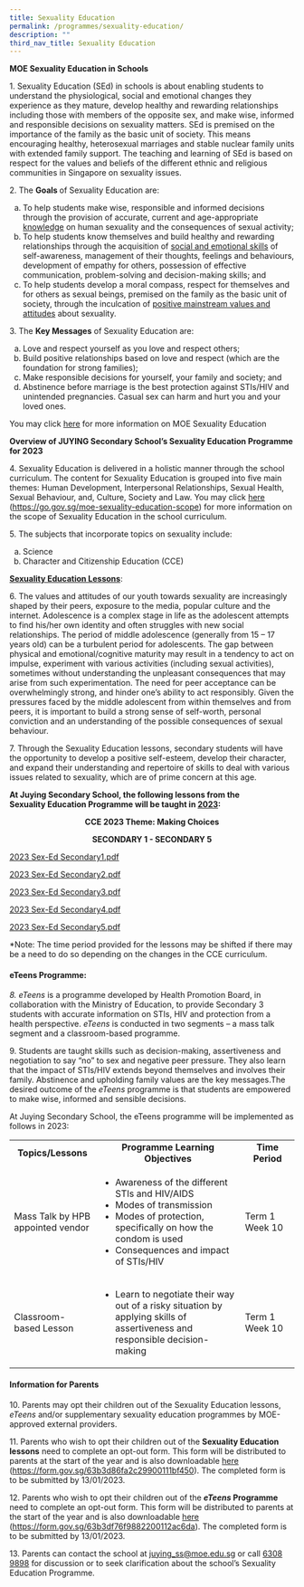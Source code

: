 ```yaml
---
title: Sexuality Education
permalink: /programmes/sexuality-education/
description: ""
third_nav_title: Sexuality Education
---
```

<p><strong>MOE&nbsp;Sexuality Education in Schools</strong></p>
<p>1. Sexuality Education (SEd) in schools is about enabling students to understand the physiological, social and emotional changes they experience as they mature, develop healthy and rewarding relationships including those with members of the opposite sex, and make wise, informed and responsible decisions on sexuality matters. SEd is premised on the importance of the family as the basic unit of society. This means encouraging healthy, heterosexual marriages and stable nuclear family units with extended family support. The teaching and learning of SEd is based on respect for the values and beliefs of the different ethnic and religious communities in Singapore on sexuality issues.</p>
<p>2. The <strong>Goals&nbsp;</strong>of Sexuality Education are:</p>
<ol style="list-style-type: lower-alpha;">
<li>To help students make wise, responsible and informed decisions through the provision of accurate, current and age-appropriate <u>knowledge</u>&nbsp;on human sexuality and the consequences of sexual activity;</li>
<li>To help students know themselves and build healthy and rewarding relationships through the acquisition of <u>social and emotional skills</u>&nbsp;of self-awareness, management of their thoughts, feelings and behaviours, development of empathy for others, possession of effective communication, problem-solving and decision-making skills; and</li>
<li>To help students develop a moral compass, respect for themselves and for others as sexual beings, premised on the family as the basic unit of society, through the inculcation of <u>positive mainstream values and attitudes</u>&nbsp;about sexuality.</li>
</ol>
<p>3. The <strong>Key Messages</strong>&nbsp;of Sexuality Education are:</p>
<ol style="list-style-type: lower-alpha;">
<li>Love and respect yourself as you love and respect others;</li>
<li>Build positive relationships based on love and respect (which are the foundation for strong families);</li>
<li>Make responsible decisions for yourself, your family and society; and</li>
<li>Abstinence before marriage is the best protection against STIs/HIV and unintended pregnancies. Casual sex can harm and hurt you and your loved ones.</li>
</ol>
<p>You may&nbsp;click&nbsp;<a rel="noopener" href="https://www.moe.gov.sg/education-in-sg/our-programmes/sexuality-education">here</a>&nbsp;for more information on MOE Sexuality Education</p>
<p><strong>Overview of&nbsp;JUYING Secondary&nbsp;School’s&nbsp;Sexuality Education Programme for 2023</strong></p>
<p>4. Sexuality Education is delivered in a holistic manner through the school curriculum. The content for Sexuality Education is grouped into five main themes: Human Development, Interpersonal Relationships, Sexual Health, Sexual Behaviour, and, Culture, Society and Law. You may click <a href="https://go.gov.sg/moe-sexuality-education-scope">here</a> (<a href="https://go.gov.sg/moe-sexuality-education-scope">https://go.gov.sg/moe-sexuality-education-scope</a>) for more information on the scope of Sexuality Education in the school curriculum.</p>
<p>5. The subjects that incorporate topics on sexuality include:</p>
<ol style="list-style-type: lower-alpha;">
<li>Science</li>
<li>Character and Citizenship Education (CCE)</li>
</ol>
<p><strong><u>Sexuality Education Lessons</u></strong>:</p>
<p>6. The values and attitudes of our youth towards sexuality are increasingly shaped by their peers, exposure to the media, popular culture and the internet. Adolescence is a complex stage in life as the adolescent attempts to find his/her own identity and often struggles with new social relationships. The period of middle adolescence (generally from 15 – 17 years old) can be a turbulent period for adolescents. The gap between physical and emotional/cognitive maturity may result in a tendency to act on impulse, experiment with various activities (including sexual activities), sometimes without understanding the unpleasant consequences that may arise from such experimentation. The need for peer acceptance can be overwhelmingly strong, and hinder one’s ability to act responsibly. Given the pressures faced by the middle adolescent from within themselves and from peers, it is important to build a strong sense of self-worth, personal conviction and an understanding of the possible consequences of sexual behaviour.</p>
<p>7. Through the Sexuality Education lessons, secondary students will have the opportunity to develop a positive self-esteem, develop their character, and expand their understanding and repertoire of skills to deal with various issues related to sexuality, which are of prime concern at this age.</p>
<p><strong>At Juying Secondary School, the following lessons from the<br>Sexuality Education Programme will be taught in&nbsp;<u>2023</u>:</strong></p>
<p style="text-align: center;"><strong>CCE 2023 Theme: Making Choices</strong></p>
<p style="text-align: center;"><strong>SECONDARY 1 - SECONDARY 5</strong></p>
<p><a href="/files/2023%20Sex-Ed%20S1.pdf">2023 Sex-Ed Secondary1.pdf</a></p>
<p><a href="/files/2023%20Sex-Ed%20S2.pdf">2023 Sex-Ed Secondary2.pdf</a></p>
<p><a href="/files/2023%20Sex-Ed%20S3.pdf">2023 Sex-Ed Secondary3.pdf</a></p>
<p><a href="/files/2023%20Sex-Ed%20S4.pdf">2023 Sex-Ed Secondary4.pdf</a></p>
<p><a href="/files/2023%20Sex-Ed%20S5.pdf">2023 Sex-Ed Secondary5.pdf</a></p>
<p>*Note: The time period provided for the lessons may be shifted if there may be a need to do so depending on the changes in the CCE curriculum.</p>
<h4><strong>eTeens&nbsp;Programme:</strong></h4>
<p><em>8. eTeens</em>&nbsp;is a programme developed by Health Promotion Board, in collaboration with the Ministry of Education, to provide Secondary 3 students with accurate information on STIs, HIV and protection from a health perspective.&nbsp;<em>eTeens</em>&nbsp;is conducted in two segments – a mass talk segment and a classroom-based programme.</p>
<p>9. Students are taught skills such as decision-making, assertiveness and negotiation to say “no” to sex and negative peer pressure. They also learn that the impact of STIs/HIV extends beyond themselves and involves their family. Abstinence and upholding family values are the key messages.The desired outcome of the <em>eTeens</em>&nbsp;programme is that students are empowered to make wise, informed and sensible decisions.</p>
<p>At Juying Secondary School, the eTeens programme will be implemented as follows in 2023:</p>
<table><colgroup><col width="168"><col width="387"><col width="133"></colgroup>
<tbody>
<tr>
<td style="text-align: center;"><strong>Topics/Lessons</strong></td>
<td style="text-align: center;"><strong>Programme Learning Objectives</strong></td>
<td style="text-align: center;"><strong>Time Period</strong></td>
</tr>
<tr>
<td>Mass Talk by HPB appointed vendor</td>
<td>
<ul>
<li aria-level="1" dir="ltr">Awareness of the different STIs and HIV/AIDS</li>
<li aria-level="1" dir="ltr">Modes of transmission</li>
<li aria-level="1" dir="ltr">Modes of protection, specifically on how the condom is used</li>
<li aria-level="1" dir="ltr">Consequences and impact of STIs/HIV</li>
</ul>
</td>
<td>Term 1 Week 10</td>
</tr>
<tr>
<td>Classroom-based Lesson</td>
<td>
<ul>
<li aria-level="1" dir="ltr">Learn to negotiate their way out of a risky situation by applying skills of assertiveness and responsible decision-making</li>
</ul>
</td>
<td>Term 1 Week 10</td>
</tr>
</tbody>
</table>
<h4><strong>Information for Parents</strong></h4>
<p>10. Parents may opt their children out of the Sexuality Education lessons, <em>eTeens</em> and/or supplementary sexuality education programmes by MOE-approved external providers.</p>
<p>11. Parents who wish to opt their children out of the <strong>Sexuality Education lessons</strong> need to complete an opt-out form. This form will be distributed to parents at the start of the year and is also downloadable <a href="https://form.gov.sg/63b3d86fa2c29900111bf450">here</a> (<a href="https://form.gov.sg/63b3d86fa2c29900111bf450">https://form.gov.sg/63b3d86fa2c29900111bf450</a>). The completed form is to be submitted by 13/01/2023.</p>
<p>12. Parents who wish to opt their children out of the <strong><em>eTeens </em>P</strong><strong>rogramme</strong> need to complete an opt-out form. This form will be distributed to parents at the start of the year and is also downloadable <a href="https://form.gov.sg/63b3df76f9882200112ac6da">here</a> (<a href="https://form.gov.sg/63b3df76f9882200112ac6da">https://form.gov.sg/63b3df76f9882200112ac6da</a>). The completed form is to be submitted by 13/01/2023.</p>
<p>13. Parents can contact the school at <a href="mailto:juying_ss@moe.edu.sg">juying_ss@moe.edu.sg</a> or call <u>6308 9898</u> for discussion or to seek clarification about the school’s Sexuality Education Programme.</p>